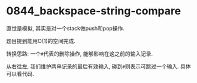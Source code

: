 # 0844_backspace-string-compare

直觉是模拟, 其实是对一个stack做push和pop操作.

题目提到能用O(1)的空间完成.

转换思路: 一个`#`代表的删除操作, 能够影响在这之前的输入记录.

从右往左, 我们维护两串记录的最后有效输入, 碰到`#`则表示可跳过一个输入. 具体可以看代码.
